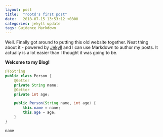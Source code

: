 ```yaml
---
layout: post
title:  "rootd's first post"
date:   2018-07-15 13:53:12 +0800
categories: jekyll update
tags: Guidence Markdown
---
```


Well. Finally got around to putting this old website together. Neat thing about it - powered by [Jekyll](http://jekyllrb.com) and I can use Markdown to author my posts. It actually is a lot easier than I thought it was going to be.

**Welcome to my Blog!**

~~~java
@ToString
public class Person {
	@Getter
	private String name;
	@Getter
	private int age;

	public Person(String name, int age) {
		this.name = name;
		this.age = age;
	}
}
~~~


`name`
